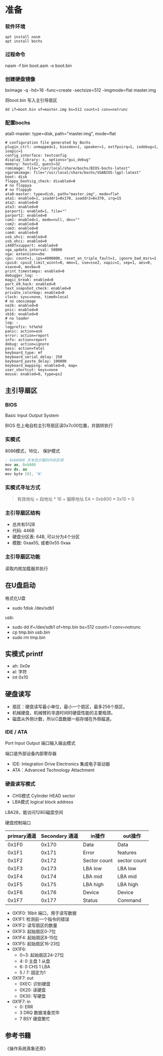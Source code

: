 # 准备

### 软件环境

```console
apt install nasm
apt install bochs
```
### 过程命令

nasm -f bin boot.asm -o boot.bin

### 创建硬盘镜像

bximage -q -hd=16 -func=create -sectsize=512 -imgmode=flat master.img

将boot.bin 写入主引导扇区

    dd if=boot.bin of=master.img bs=512 count=1 conv=notrunc

### 配置bochs

ata0-master: type=disk, path="master.img", mode=flat

```
# configuration file generated by Bochs
plugin_ctrl: unmapped=1, biosdev=1, speaker=1, extfpuirq=1, iodebug=1, ioapic=1
config_interface: textconfig
display_library: x, options="gui_debug"
memory: host=32, guest=32
romimage: file="/usr/local/share/bochs/BIOS-bochs-latest"
vgaromimage: file="/usr/local/share/bochs/VGABIOS-lgpl-latest"
boot: disk
floppy_bootsig_check: disabled=0
# no floppya
# no floppyb
ata0-master: type=disk, path="master.img", mode=flat
ata1: enabled=1, ioaddr1=0x170, ioaddr2=0x370, irq=15
ata2: enabled=0
ata3: enabled=0
parport1: enabled=1, file=""
parport2: enabled=0
com1: enabled=1, mode=null, dev=""
com2: enabled=0
com3: enabled=0
com4: enabled=0
usb_uhci: enabled=0
usb_ohci: enabled=0
i440fxsupport: enabled=0
vga_update_interval: 50000
vga: extension=vbe
cpu: count=1, ips=4000000, reset_on_triple_fault=1, ignore_bad_msrs=1
cpuid: cpuid_limit_winnt=0, mmx=1, sse=sse2, xapic=1, sep=1, aes=0, xsave=0, movbe=0
print_timestamps: enabled=0
debugger_log: -
magic_break: enabled=0
port_e9_hack: enabled=0
text_snapshot_check: enabled=0
private_colormap: enabled=0
clock: sync=none, time0=local
# no cmosimage
ne2k: enabled=0
pnic: enabled=0
sb16: enabled=0
# no loader
log: -
logprefix: %t%e%d
panic: action=ask
error: action=report
info: action=report
debug: action=ignore
pass: action=fatal
keyboard_type: mf
keyboard_serial_delay: 250
keyboard_paste_delay: 100000
keyboard_mapping: enabled=0, map=
user_shortcut: keys=none
mouse: enabled=0, type=ps2

```

## 主引导扇区 

### BIOS

Basic Input Output System

BIOS 在上电自检主引导扇区读0x7c00位置，并跳转执行

### 实模式

8086模式，16位， 保护模式

```s
; 0xb8000 文本显示器的内存区域
mov ax, 0xb800
mov ds, ax
mov byte [0], 'H'
```

### 实模式寻址方式

> 有效地址 = 段地址 * 16 + 偏移地址
> EA = 0xb800 * 0x10 + 0

### 主引导扇区结构

- 总共有512B
- 代码: 446B
- 硬盘分区表: 64B, 可以分为4个分区
- 模数: 0xaa55, 或者0x55 0xaa

### 主引导扇区功能

读取内核加载器并执行

## 在U盘启动

格式化U盘
- sudo fdisk /dev/sdb1

usb:

- sudo dd if=/dev/sdb1 of=tmp.bin bs=512 count=1 conv=notrunc
- cp tmp.bin usb.bin 
- sudo rm tmp.bin


## 实模式 printf

- ah: 0x0e
- al: 字符
- int 0x10


## 硬盘读写

- 扇区：硬盘读写最小单位，最小一个扇区，最多256个扇区。
- 机械硬盘，机械臂的寻道时间时硬盘性能的主要瓶颈。
- 磁盘从外侧计数，所以C盘数据一般存储在外侧磁道。
  
### IDE / ATA

Port Input Output 端口输入输出模式

端口是外部设备内部寄存器

- IDE: Integration Drive Electronics 集成电子驱动器
- ATA：Advanced Technology Attachment

### 硬盘读写模式

- CHS模式  Cylinder HEAD sector
- LBA模式 logical block address

LBA28，能访问128G磁盘空间

硬盘控制端口

| primary通道  |  Secondary 通道 | in操作 | out操作 |
|--------| ------| -------|-------|
| 0x1F0 | 0x170 | Data | Data|
| 0x1F1 | 0x171 | Error | features |
| 0x1F2 | 0x172 | Sector count | sector count |
| 0x1F3 | 0x173 | LBA low | LBA low |
| 0x1F4 | 0x174 | LBA mid | LBA mid |
| 0x1F5 | 0x175 | LBA high | LBA high |
| 0x1F6 | 0x176 | Device | Device|
| 0x1F7 | 0x177 | Status | Command |

- 0X1F0: 16bit 端口，用于读写数据
- 0X1F1: 检测前一个指令的错误
- 0X1F2: 读写扇区的数量
- 0X1F3: 起始扇区0-7位
- 0X1F4: 起始扇区8-15位
- 0X1F5: 起始扇区16-23位
- 0X1F6: 
  - 0~3: 起始扇区24-27位
  - 4: 0 主盘 1 从盘
  - 6: 0 CHS 1 LBA
  - 5 / 7: 固定为1
- 0X1F7: out
  - 0XEC: 识别硬盘
  - 0X20: 读硬盘
  - 0X30: 写硬盘
- 0X1F7: in
  - 0: ERR
  - 3 DRQ 数据准备完毕
  - 7 BSY 硬盘繁忙

















## 参考书籍

《操作系统真象还原》




